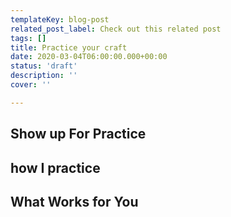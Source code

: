 ```yaml
---
templateKey: blog-post
related_post_label: Check out this related post
tags: []
title: Practice your craft
date: 2020-03-04T06:00:00.000+00:00
status: 'draft'
description: ''
cover: ''

---
```


## Show up For Practice

## how I practice

## What Works for You
